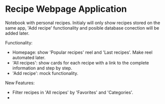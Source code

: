 # Recipe Webpage Application

Notebook with personal recipes. Initialy will only show recipes stored on the same app, 'Add recipe' functionality and posible 
database conection will be added later.

Functionality:
* Homepage: show 'Popular recipes' reel and 'Last recipes'. Make reel automated later.
* 'All recipes': show cards for each recipe with a link to the complete information and step by step.
* 'Add recipe': mock functionality.

New Features:
* Filter recipes in 'All recipes' by 'Favorites' and 'Categories'.
* 
